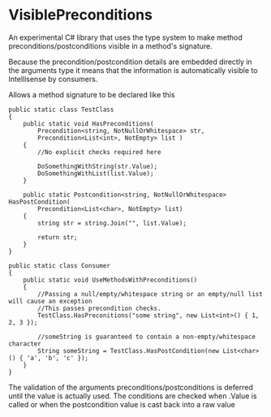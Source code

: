 VisiblePreconditions
====================

An experimental C# library that uses the type system to make method preconditions/postconditions visible in a method's signature.

Because the precondition/postcondition details are embedded directly in the arguments type it means that the information is automatically visible to Intellisense by consumers.

Allows a method signature to be declared like this

	public static class TestClass
    {
        public static void HasPreconditions(
            Precondition<string, NotNullOrWhitespace> str, 
            Precondition<List<int>, NotEmpty> list )
        {
			//No explicit checks required here

            DoSomethingWithString(str.Value);
            DoSomethingWithList(list.Value);
        }

        public static Postcondition<string, NotNullOrWhitespace> HasPostCondition(
			Precondition<List<char>, NotEmpty> list)
        {
            string str = string.Join("", list.Value);

            return str;
        }
    }

	public static class Consumer
	{
		public static void UseMethodsWithPreconditions()
		{
			//Passing a null/empty/whitespace string or an empty/null list will cause an exception
			//This passes precondition checks.
			TestClass.HasPreconitions("some string", new List<int>() { 1, 2, 3 });

			//someString is guaranteed to contain a non-empty/whitespace character
			String someString = TestClass.HasPostCondition(new List<char>() { 'a', 'b', 'c' });
		}
	}

The validation of the arguments preconditions/postconditions is deferred until the value is actually used. The conditions are checked when .Value is called or when the postcondition value is cast back into a raw value
